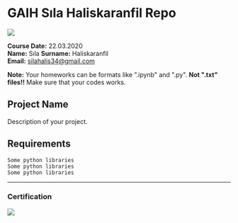 # GAIH Sıla Haliskaranfil Repo 
![](img/newlogo.png)

**Course Date:** 22.03.2020  
**Name:** Sıla 
**Surname:** Haliskaranfil  
**Email:** silahalis34@gmail.com  

**Note:** Your homeworks can be formats like ".ipynb" and ".py". **Not ".txt" files!!** Make sure that your codes works.  

## Project Name
Description of your project.

## Requirements
```
Some python libraries
Some python libraries
Some python libraries
```
---

### Certification
![](img/TopLearnerCertificate.png)

